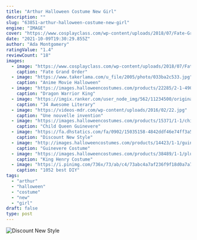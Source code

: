 ```yaml
---
title: "Arthur Halloween Costume New Girl"
description: ""
slug: "63851-arthur-halloween-costume-new-girl"
engine: "IMAGE"
cover: "https://www.cosplayclass.com/wp-content/uploads/2018/07/Fate-Grand-Order-FGO-Arthur-Pendragon-Valentines-Day-Cosplay-Costume-cos12054-2-768x768.jpg"
date: "2021-10-09T19:30:29.855Z"
author: "Ada Montgomery"
ratingValue: "1.4"
reviewCount: "18"
images:
  - image: "https://www.cosplayclass.com/wp-content/uploads/2018/07/Fate-Grand-Order-FGO-Arthur-Pendragon-Valentines-Day-Cosplay-Costume-cos12054-2-768x768.jpg"
    caption: "Fate Grand Order"
  - image: "https://www.takerlama.com/u_file/2005/photo/033ba2c533.jpg"
    caption: "Anime Movie Halloween"
  - image: "https://images.halloweencostumes.com/products/22285/2-1-49032/dragon-warrior-king-costume-back.jpg"
    caption: "Dragon Warrior King"
  - image: "https://imgix.ranker.com/user_node_img/562/11234500/original/marla-singer-film-characters-photo-u7?w=650&q=50&fm=jpg"
    caption: "34 Awesome Literary"
  - image: "https://videos-mdr.com/wp-content/uploads/2016/02/22.jpg"
    caption: "Une nouvelle invention"
  - image: "https://images.halloweencostumes.com/products/15371/1-1/child-queen-guinevere-costume.jpg"
    caption: "Child Queen Guinevere"
  - image: "https://fa.dhstatics.com/fa/0902/15035158-4842ddf46e74ff3a5ad639a57d5cd72e"
    caption: "Discount New Style"
  - image: "http://images.halloweencostumes.com/products/14423/1-1/guinevere-costume.jpg"
    caption: "Guinevere Costume"
  - image: "https://images.halloweencostumes.com/products/38489/1-1/plus-size-king-henry-costume.jpg"
    caption: "King Henry Costume"
  - image: "https://i.pinimg.com/736x/73/ab/c4/73abc4a7af236f9f18d0a7a79d51c65a--homemade-halloween-costumes-halloween-kids.jpg"
    caption: "1052 best DIY"
tags:
  - "arthur"
  - "halloween"
  - "costume"
  - "new"
  - "girl"
draft: false
type: post
---
```



![Discount New Style](https://fa.dhstatics.com/fa/0902/15035158-4842ddf46e74ff3a5ad639a57d5cd72e "Discount New Style")


<!--inArticleAds-->

<!--galleryOne-->


<!--inArticleAds-->

<!--galleryTwo-->


<!--galleryThree-->


